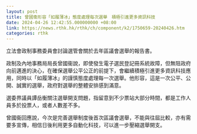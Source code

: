 ```yaml
---
layout: post
title: 曾國衞形容「如履薄冰」態度處理每次選舉　積極引進更多資訊科技
date: 2024-04-26 12:42:55.000000000 +08:00
link: https://news.rthk.hk/rthk/ch/component/k2/1750659-20240426.htm
categories: rthk
---
```


立法會政制事務委員會討論選管會關於去年區議會選舉的報告書。

政制及內地事務局局長曾國衞說，即使發生電子選民登記冊系統故障，但無阻政府向前邁進的決心，在確保選舉公平公正的前提下，會繼續積極引進更多資訊科技應用，同時以「如履薄冰」的謹慎態度處理每一次選舉。他形容，這是一次公平、公開、誠實的選舉，政府對選舉的整體安排感到滿意。

選委界議員譚岳衡關注選舉開支問題，指留意到不少票站大部分時間，都是工作人員多於投票人，或者人數差不多。

曾國衞回應說，今次是完善選舉制度後首次區議會選舉，不能與往屆比較，亦有需要多宣傳，相信日後利用更多自動化科技，可以進一步壓縮選舉開支。
